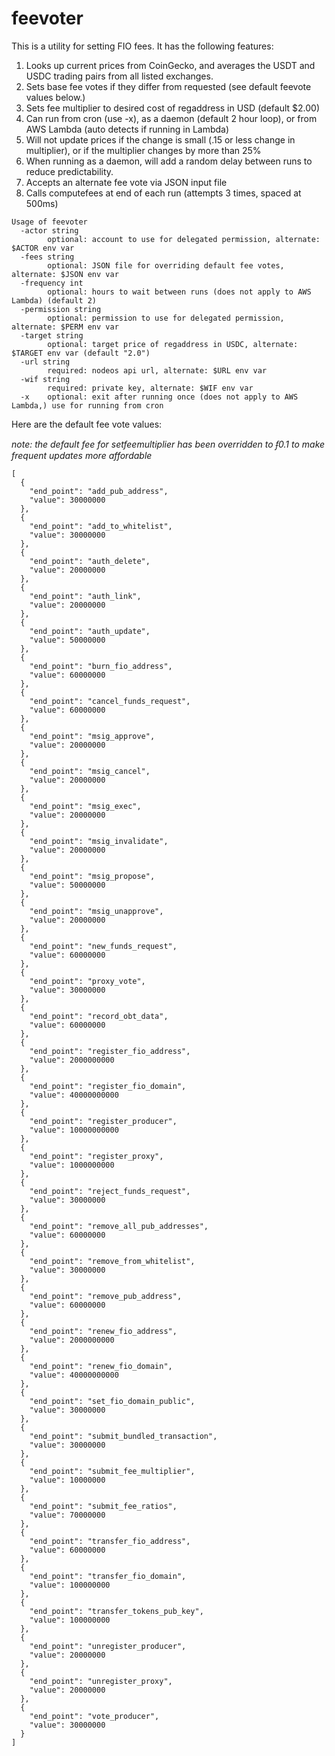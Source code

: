 # feevoter

This is a utility for setting FIO fees. It has the following features:

1. Looks up current prices from CoinGecko, and averages the USDT and USDC trading pairs from all listed exchanges.
1. Sets base fee votes if they differ from requested (see default feevote values below.)
1. Sets fee multiplier to desired cost of regaddress in USD (default $2.00)
1. Can run from cron (use -x), as a daemon (default 2 hour loop), or from AWS Lambda (auto detects if running in Lambda)
1. Will not update prices if the change is small (.15 or less change in multiplier), or if the multiplier changes by more than 25%
1. When running as a daemon, will add a random delay between runs to reduce predictability.
1. Accepts an alternate fee vote via JSON input file
1. Calls computefees at end of each run (attempts 3 times, spaced at 500ms)

```
Usage of feevoter
  -actor string
        optional: account to use for delegated permission, alternate: $ACTOR env var
  -fees string
        optional: JSON file for overriding default fee votes, alternate: $JSON env var
  -frequency int
        optional: hours to wait between runs (does not apply to AWS Lambda) (default 2)
  -permission string
        optional: permission to use for delegated permission, alternate: $PERM env var
  -target string
        optional: target price of regaddress in USDC, alternate: $TARGET env var (default "2.0")
  -url string
        required: nodeos api url, alternate: $URL env var
  -wif string
        required: private key, alternate: $WIF env var
  -x    optional: exit after running once (does not apply to AWS Lambda,) use for running from cron
```

Here are the default fee vote values:

_note: the default fee for setfeemultiplier has been overridden to ᵮ0.1 to make frequent updates more affordable_

```
[
  {
    "end_point": "add_pub_address",
    "value": 30000000
  },
  {
    "end_point": "add_to_whitelist",
    "value": 30000000
  },
  {
    "end_point": "auth_delete",
    "value": 20000000
  },
  {
    "end_point": "auth_link",
    "value": 20000000
  },
  {
    "end_point": "auth_update",
    "value": 50000000
  },
  {
    "end_point": "burn_fio_address",
    "value": 60000000
  },
  {
    "end_point": "cancel_funds_request",
    "value": 60000000
  },
  {
    "end_point": "msig_approve",
    "value": 20000000
  },
  {
    "end_point": "msig_cancel",
    "value": 20000000
  },
  {
    "end_point": "msig_exec",
    "value": 20000000
  },
  {
    "end_point": "msig_invalidate",
    "value": 20000000
  },
  {
    "end_point": "msig_propose",
    "value": 50000000
  },
  {
    "end_point": "msig_unapprove",
    "value": 20000000
  },
  {
    "end_point": "new_funds_request",
    "value": 60000000
  },
  {
    "end_point": "proxy_vote",
    "value": 30000000
  },
  {
    "end_point": "record_obt_data",
    "value": 60000000
  },
  {
    "end_point": "register_fio_address",
    "value": 2000000000
  },
  {
    "end_point": "register_fio_domain",
    "value": 40000000000
  },
  {
    "end_point": "register_producer",
    "value": 10000000000
  },
  {
    "end_point": "register_proxy",
    "value": 1000000000
  },
  {
    "end_point": "reject_funds_request",
    "value": 30000000
  },
  {
    "end_point": "remove_all_pub_addresses",
    "value": 60000000
  },
  {
    "end_point": "remove_from_whitelist",
    "value": 30000000
  },
  {
    "end_point": "remove_pub_address",
    "value": 60000000
  },
  {
    "end_point": "renew_fio_address",
    "value": 2000000000
  },
  {
    "end_point": "renew_fio_domain",
    "value": 40000000000
  },
  {
    "end_point": "set_fio_domain_public",
    "value": 30000000
  },
  {
    "end_point": "submit_bundled_transaction",
    "value": 30000000
  },
  {
    "end_point": "submit_fee_multiplier",
    "value": 10000000
  },
  {
    "end_point": "submit_fee_ratios",
    "value": 70000000
  },
  {
    "end_point": "transfer_fio_address",
    "value": 60000000
  },
  {
    "end_point": "transfer_fio_domain",
    "value": 100000000
  },
  {
    "end_point": "transfer_tokens_pub_key",
    "value": 100000000
  },
  {
    "end_point": "unregister_producer",
    "value": 20000000
  },
  {
    "end_point": "unregister_proxy",
    "value": 20000000
  },
  {
    "end_point": "vote_producer",
    "value": 30000000
  }
]
```

